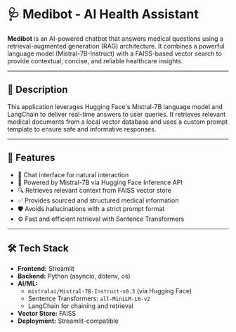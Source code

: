 # 🩺 Medibot - AI Health Assistant

**Medibot** is an AI-powered chatbot that answers medical questions using a retrieval-augmented generation (RAG) architecture. It combines a powerful language model (Mistral-7B-Instruct) with a FAISS-based vector search to provide contextual, concise, and reliable healthcare insights.

---

## 📌 Description

This application leverages Hugging Face's Mistral-7B language model and LangChain to deliver real-time answers to user queries. It retrieves relevant medical documents from a local vector database and uses a custom prompt template to ensure safe and informative responses.

---

## 🚀 Features

- 💬 Chat interface for natural interaction
- 🧠 Powered by Mistral-7B via Hugging Face Inference API
- 🔍 Retrieves relevant context from FAISS vector store
- ✅ Provides sourced and structured medical information
- 🛡️ Avoids hallucinations with a strict prompt format
- ⚙️ Fast and efficient retrieval with Sentence Transformers

---

## 🛠️ Tech Stack

- **Frontend:** Streamlit
- **Backend:** Python (asyncio, dotenv, os)
- **AI/ML:**  
  - `mistralai/Mistral-7B-Instruct-v0.3` (via Hugging Face)
  - Sentence Transformers: `all-MiniLM-L6-v2`
  - LangChain for chaining and retrieval
- **Vector Store:** FAISS
- **Deployment:** Streamlit-compatible


